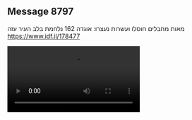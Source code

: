 ## Message 8797

מאות מחבלים חוסלו ועשרות נעצרו:
אוגדה 162 נלחמת בלב העיר עזה
https://www.idf.il/178477

![Video](8797/8797_media.mp4)
